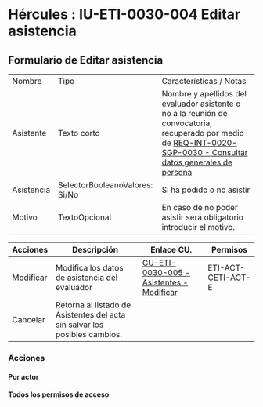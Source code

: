 # Hércules : IU\-ETI\-0030\-004 Editar asistencia



## Formulario de Editar asistencia

  




|  | | |
| --- | --- | --- |
| Nombre | Tipo | Características / Notas |
| Asistente | Texto corto | Nombre y apellidos del evaluador asistente o no a la reunión de convocatoria, recuperado por medio de [REQ\-INT\-0020\-SGP\-0030 \- Consultar datos generales de persona](/hercules/sgi-sistema-de-gestion-de-investigacion/requisitos-y-analisis-funcional/analisis-funcional-sgi-hercules/gen-aspectos-generales/int-requisitos-de-integracion/req-int-0020-sgp-integracion-con-sistema-de-gestion-de-personas/req-int-0020-sgp-0030-consultar-datos-generales-de-persona.md "/hercules/sgi-sistema-de-gestion-de-investigacion/requisitos-y-analisis-funcional/analisis-funcional-sgi-hercules/gen-aspectos-generales/int-requisitos-de-integracion/req-int-0020-sgp-integracion-con-sistema-de-gestion-de-personas/req-int-0020-sgp-0030-consultar-datos-generales-de-persona.md") |
| Asistencia | SelectorBooleanoValores: Si/No | Si ha podido o no asistir |
| Motivo | TextoOpcional | En caso de no poder asistir será obligatorio introducir el motivo. |

  


  




| Acciones | Descripción | Enlace CU. | Permisos |
| --- | --- | --- | --- |
| Modificar | Modifica los datos de asistencia del evaluador | [CU\-ETI\-0030\-005 \- Asistentes \- Modificar](/hercules/sgi-sistema-de-gestion-de-investigacion/requisitos-y-analisis-funcional/analisis-funcional-sgi-hercules/eti-modulo-de-etica/eti-casos-de-uso/cu-eti-0030-gestion-de-actas/cu-eti-0030-005-asistentes-modificar.md "/hercules/sgi-sistema-de-gestion-de-investigacion/requisitos-y-analisis-funcional/analisis-funcional-sgi-hercules/eti-modulo-de-etica/eti-casos-de-uso/cu-eti-0030-gestion-de-actas/cu-eti-0030-005-asistentes-modificar.md") | ETI\-ACT\-CETI\-ACT\-E |
| Cancelar | Retorna al listado de Asistentes del acta sin salvar los posibles cambios. |  |  |

### Acciones

#### Por actor

#### Todos los permisos de acceso

  
  





